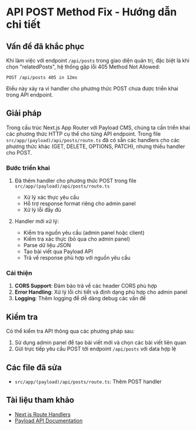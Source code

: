 # API POST Method Fix - Hướng dẫn chi tiết

## Vấn đề đã khắc phục

Khi làm việc với endpoint `/api/posts` trong giao diện quản trị, đặc biệt là khi chọn "relatedPosts", hệ thống gặp lỗi 405 Method Not Allowed:

```
POST /api/posts 405 in 12ms
```

Điều này xảy ra vì handler cho phương thức POST chưa được triển khai trong API endpoint.

## Giải pháp

Trong cấu trúc Next.js App Router với Payload CMS, chúng ta cần triển khai các phương thức HTTP cụ thể cho từng API endpoint. Trong file `src/app/(payload)/api/posts/route.ts` đã có sẵn các handlers cho các phương thức khác (GET, DELETE, OPTIONS, PATCH), nhưng thiếu handler cho POST.

### Bước triển khai

1. Đã thêm handler cho phương thức POST trong file `src/app/(payload)/api/posts/route.ts`
   - Xử lý xác thực yêu cầu
   - Hỗ trợ response format riêng cho admin panel 
   - Xử lý lỗi đầy đủ

2. Handler mới xử lý:
   - Kiểm tra nguồn yêu cầu (admin panel hoặc client)
   - Kiểm tra xác thực (bỏ qua cho admin panel)
   - Parse dữ liệu JSON
   - Tạo bài viết qua Payload API
   - Trả về response phù hợp với nguồn yêu cầu

### Cải thiện

1. **CORS Support**: Đảm bảo trả về các header CORS phù hợp
2. **Error Handling**: Xử lý lỗi chi tiết và định dạng phù hợp cho admin panel
3. **Logging**: Thêm logging để dễ dàng debug các vấn đề

## Kiểm tra

Có thể kiểm tra API thông qua các phương pháp sau:

1. Sử dụng admin panel để tạo bài viết mới và chọn các bài viết liên quan
2. Gửi trực tiếp yêu cầu POST tới endpoint `/api/posts` với data hợp lệ

## Các file đã sửa

- `src/app/(payload)/api/posts/route.ts`: Thêm POST handler

## Tài liệu tham khảo

- [Next.js Route Handlers](https://nextjs.org/docs/app/building-your-application/routing/route-handlers)
- [Payload API Documentation](https://payloadcms.com/docs/rest-api/overview)
